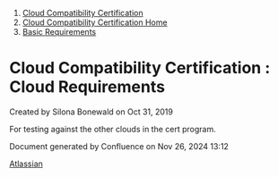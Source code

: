 1. [Cloud Compatibility Certification](index.html)
2. [Cloud Compatibility Certification Home](Cloud-Compatibility-Certification-Home_20414478.html)
3. [Basic Requirements](Basic-Requirements_20415831.html)

# Cloud Compatibility Certification : Cloud Requirements

Created by Silona Bonewald on Oct 31, 2019

For testing against the other clouds in the cert program.

Document generated by Confluence on Nov 26, 2024 13:12

[Atlassian](http://www.atlassian.com/)
